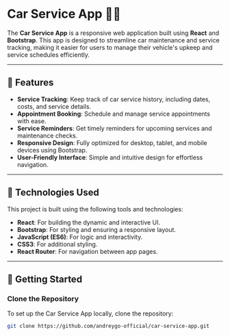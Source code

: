 # Car Service App 🚗🔧

The **Car Service App** is a responsive web application built using **React** and **Bootstrap**. This app is designed to streamline car maintenance and service tracking, making it easier for users to manage their vehicle's upkeep and service schedules efficiently.

---

## 🌟 Features

- **Service Tracking**: Keep track of car service history, including dates, costs, and service details.
- **Appointment Booking**: Schedule and manage service appointments with ease.
- **Service Reminders**: Get timely reminders for upcoming services and maintenance checks.
- **Responsive Design**: Fully optimized for desktop, tablet, and mobile devices using Bootstrap.
- **User-Friendly Interface**: Simple and intuitive design for effortless navigation.

---

## 🔧 Technologies Used

This project is built using the following tools and technologies:

- **React**: For building the dynamic and interactive UI.
- **Bootstrap**: For styling and ensuring a responsive layout.
- **JavaScript (ES6)**: For logic and interactivity.
- **CSS3**: For additional styling.
- **React Router**: For navigation between app pages.

---

## 🚀 Getting Started

### Clone the Repository

To set up the Car Service App locally, clone the repository:

```bash
git clone https://github.com/andreygo-official/car-service-app.git
